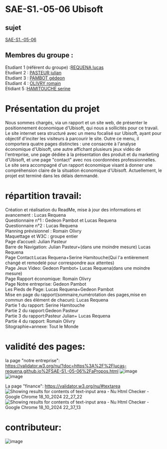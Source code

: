 # SAE-S1.-05-06 Ubisoft

## sujet

[SAE-S1.-05-06](https://lucas-requena.github.io/SAE-S1.-05-06/)

## Membres du groupe :
Etudiant 1 (référent du groupe) :[REQUENA lucas](mailto:lrequena@edu.univ-fcomte.fr?subject=SAE_1_05_06)  
Etudiant 2 : [PASTEUR julian](mailto:jpasteu4@edu.univ-fcomte.fr?subject=SAE_1_05_06)   
Etudiant 3 : [PAMBOT gédeon](mailto:gpambot@edu.univ-fcomte.fr?subject=SAE_1_05_06)  
Etudiant 4 : [OLIVRY romain](mailto:rolivry@edu.univ-fcomte.fr?subject=SAE_1_05_06)  
Etidiant 5 :[HAMITOUCHE serine](mailto:shamitou@edu.univ-fcomte.fr?subject=SAE_1_05_06)
 
# Présentation du projet

Nous sommes chargés, via un rapport et un site web, de présenter le positionnement économique d'Ubisoft, qui nous a sollicités pour ce travail. Le site internet sera structuré avec un menu focalisé sur Ubisoft, ayant pour objectif d'inciter les visiteurs à parcourir le site. Outre ce menu, il comportera quatre pages distinctes : une consacrée à l'analyse économique d'Ubisoft, une autre affichant plusieurs jeux vidéo de l'entreprise, une page dédiée à la présentation des produit et du marketing d'Ubisoft, et une page "contact" avec nos coordonnées professionnelles. Le site sera accompagné d'un rapport économique visant à donner une compréhension claire de la situation économique d'Ubisoft.
Actuellement, le projet est terminé dans les délais demmandé.

# répartition travail:

Création et réalisation du ReadMe, mise à jour des informations et avancement : Lucas Requena  
Questionnaire n°1 : Gedeon Pambot et Lucas Requena  
Questionnaire n°2 : Lucas Requena  
Planning prévisionnel : Romain Olivry  
Maquettage et W3C : groupe entier  
Page d’accueil: Julian Pasteur  
Barre de Navigation: Julian Pasteur+(dans une moindre mesure) Lucas Requena  
Page Contact:Lucas Requena+Serine Hamitouche(Qui l'a entièrement changé et remodelé pour correspondre aux attentes)  
Page Jeux Video: Gedeon Pambot+ Lucas Requena(dans une moindre mesure)  
Page Rapport économique: Romain Olivry  
Page Notre entreprise: Gedeon Pambot  
Les Pieds de Page: Lucas Requena+Gedeon Pambot  
Mise en page du rapport(sommaire,numérotation des pages,mise en commun des élément de chacun): Lucas Requena  
Partie 1 du rapport: Serine Hamitouche  
Partie 2 du rapport:Gedeon Pasteur  
Partie 3 du rapport:Pasteur Julian+ Lucas Requena  
Partie 4 du rapport: Romain Olivry  
Sitographie+annexe: Tout le Monde  
# validité des pages:

la page "notre entreprise":  
https://validator.w3.org/nu/?doc=https%3A%2F%2Flucas-requena.github.io%2FSAE-S1.-05-06%2FaPropos.html
![image](https://github.com/user-attachments/assets/6d024339-8646-418d-a378-f4b7aea8fd9e)  
![image](https://github.com/user-attachments/assets/0d24b0d3-ae5c-41f8-ad27-ee0e20d7ce32)


La page "finance":
https://validator.w3.org/nu/#textarea
![Showing results for contents of text-input area - Nu Html Checker - Google Chrome 18_10_2024 22_27_22](https://github.com/user-attachments/assets/d1bd8cf7-8998-4c99-94f6-1575827e7146)
![Showing results for contents of text-input area - Nu Html Checker - Google Chrome 18_10_2024 22_37_13](https://github.com/user-attachments/assets/5b47962f-047c-462e-bb31-5fc4218ad189)




# contributeur:

![image](https://github.com/user-attachments/assets/bcc00f97-9133-497b-93cb-77f3dc1b7e53)



